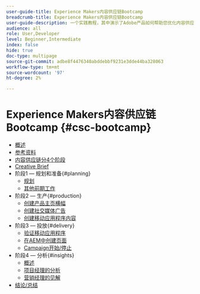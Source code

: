 ```yaml
---
user-guide-title: Experience Makers内容供应链Bootcamp
breadcrumb-title: Experience Makers内容供应链Bootcamp
user-guide-description: 一个实践教程，其中演示了Adobe产品如何帮助您优化内容供应链。
audience: all
role: User,Developer
level: Beginner,Intermediate
index: false
hide: true
doc-type: multipage
source-git-commit: adbe8f4476340abddebbf9231e3dde44ba328063
workflow-type: tm+mt
source-wordcount: '97'
ht-degree: 2%

---
```



# Experience Makers内容供应链Bootcamp {#csc-bootcamp}

+ [概述](/help/csc-bootcamp/overview.md)
+ [参考资料](/help/csc-bootcamp/reference-material.md)
+ [内容供应链分4个阶段](/help/csc-bootcamp/csc-in-4-phases.md)
+ [Creative Brief](/help/csc-bootcamp/creative-brief.md)
+ 阶段1 — 规划和准备{#planning}
   + [规划](/help/csc-bootcamp/phases/planning/planning.md)
   + [其他前期工作](/help/csc-bootcamp/phases/planning/prework.md)
+ 阶段2 — 生产{#production}
   + [创建产品主页横幅](/help/csc-bootcamp/phases/production/banner.md)
   + [创建社交媒体广告](/help/csc-bootcamp/phases/production/social.md)
   + [创建移动应用程序内容](/help/csc-bootcamp/phases/production/app.md)
+ 阶段3 — 投放{#delivery}
   + [验证移动应用程序](/help/csc-bootcamp/phases/delivery/app.md)
   + [在AEM中创建页面](/help/csc-bootcamp/phases/delivery/page-in-aem.md)
   + [Campaign开始/停止](/help/csc-bootcamp/phases/delivery/go-nogo.md)
+ 阶段4 — 分析{#insights}
   + [概述](/help/csc-bootcamp/phases/insights/overview.md)
   + [项目经理的分析](/help/csc-bootcamp/phases/insights/project-manager.md)
   + [营销经理的见解](/help/csc-bootcamp/phases/insights/marketing-manager.md)
+ [结论/总结](/help/csc-bootcamp/conclusion.md)
